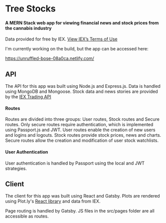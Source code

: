 # Tree Stocks
#### A MERN Stack web app for viewing financial news and stock prices from the cannabis industry

Data provided for free by IEX. [View IEX’s Terms of Use](https://iextrading.com/api-exhibit-a/)

I'm currently working on the build, but the app can be accessed here:

https://unruffled-bose-08a0ca.netlify.com/

## API

The API for this app was built using Node.js and Express.js.
Data is handled using MongoDB and Mongoose.
Stock data and news stories are provided by the [IEX Trading API](https://iextrading.com/developer/docs/)

#### Routes

Routes are divided into three groups: User routes, Stock routes and Secure routes. Only secure routes require authentication, which is implemented using Passport.js and JWT. User routes enable the creation of new users and logins and logouts. Stock routes provide stock prices, news and charts. Secure routes allow the creation and modification of user stock watchlists.

#### User Authentication

User authentication is handled by Passport using the local and JWT strategies.

## Client

The client for this app was built using React and Gatsby. Plots are rendered using Plot.ly's [React library](https://plot.ly/javascript/react/) and data from IEX.

Page routing is handled by Gatsby. JS files in the src/pages folder are all accessible as routes.
